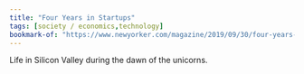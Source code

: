 ```yaml
---
title: "Four Years in Startups"
tags: [society / economics,technology]
bookmark-of: "https://www.newyorker.com/magazine/2019/09/30/four-years-in-startups"
---
```

Life in Silicon Valley during the dawn of the unicorns.